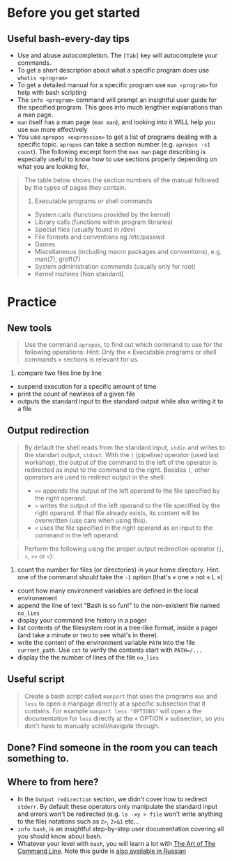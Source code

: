 # Before you get started

## Useful bash-every-day tips

- Use and abuse autocompletion. The `[Tab]` key will autocomplete your commands.
- To get a short description about what a specific program does use `whatis <program>`
- To get a detailed manual for a specific program use `man <program>` for help with bash scripting 
- The `info <program>` command will prompt an insightful user guide for the specified program. This goes into much lengthier explanations than a man page. 
- `man` itself has a man page (`man man`), and looking into it WILL help you use `man` more effectively
- You use `apropos <expression>` to get a list of programs dealing with a specific topic. `apropos` can take a section number (e.g. `apropos -s1 count`). The following excerpt form the `man man` page describing is especially useful to know how to use sections properly depending on what you are looking for.

> The table below shows the section numbers of the manual followed by the types of pages they contain.
>
> 1.  Executable programs or shell commands
> *   System calls (functions provided by the kernel)
> *   Library calls (functions within program libraries)
> *   Special files (usually found in /dev)
> *   File formats and conventions eg /etc/passwd
> *   Games
> *   Miscellaneous  (including  macro  packages and conventions), e.g. man(7), groff(7)
> *   System administration commands (usually only for root)
> *   Kernel routines [Non standard]

# Practice

## New tools

> Use the command `apropos`, to find out which command to use for the following operations:
> Hint: Only the « Executable programs or shell commands » sections is relevant for us.

1. compare two files line by line
* suspend execution for a specific amount of time
* print the count of newlines of a given file
* outputs the standard input to the standard output while also writing it to a file

## Output redirection

> By default the shell reads from the standard input, `stdin` and writes to the standart output, `stdout`. With the `|` (pipeline) operator (used last workshop), the output of the command to the left of the operator is redirected as input to the command to the right. Besides `|`, other operators are used to redirect output in the shell:
> - `>>` appends the output of the left operand to the file specified by the right operand.
> - `>` writes the output of the left operand to the file specified by the right operand. If that file already exists, its content will be overwritten (use care when using this).
> - `<` uses the file specified in the right operand as an input to the command in the left operand.


> Perform the following using the proper output redirection operator (`|`, `>`, `>>` or `<`):

1. count the number for files (or directories) in your home directory. Hint: one of the command should take the `-1` option (that's « one » not « L »)
* count how many environment variables are defined in the local environement
* append the line of text "Bash is so fun!" to the non-existent file named `no_lies`
* display your command line history in a pager
* list contents of the filesystem root in a tree-like format, inside a pager (and take a minute or two to see what's in there).
* write the content of the environment variable `PATH` into the file `current_path`. Use `cat` to verify the contents start with `PATH=/...`
* display the the number of lines of the file `no_lies`

## Useful script

> Create a bash script called `manpart` that uses the programs `man` and `less` to open a manpage directly at a specific subsection that it contains.
> For example `manpart less "OPTIONS"` will open a the documentation for `less` directly at the « OPTION » subsection, so you don't have to manually scroll/navigate through.



## Done? Find someone in the room you can teach something to. 

## Where to from here?

- In the `Output redirection` section, we didn't cover how to redirect `stderr`. By default these operators only manipulate the standard input and errors won't be redirected (e.g. `ls -xy > file` won't write anything to the file) notations such as `2>`, `2>&1` etc...
- `info bash`, is an insightful step-by-step user documentation covering all you should know about bash.
- Whatever your level with `bash`, you will learn a lot with [The Art of The Command Line](https://github.com/jlevy/the-art-of-command-line). Note this guide is [also available in Russian](https://github.com/jlevy/the-art-of-command-line/blob/master/README-ru.md)
